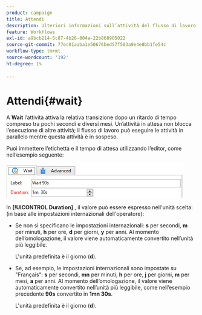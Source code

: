 ```yaml
---
product: campaign
title: Attendi
description: Ulteriori informazioni sull’attività del flusso di lavoro Attendi
feature: Workflows
exl-id: a9bcb214-5c87-4b26-804a-22b868905022
source-git-commit: 77ec01aaba1e50676bed57f503a9e4e8bb1fe54c
workflow-type: tm+mt
source-wordcount: '192'
ht-degree: 1%

---
```


# Attendi{#wait}



A **Wait** l’attività attiva la relativa transizione dopo un ritardo di tempo compreso tra pochi secondi e diversi mesi. Un’attività in attesa non blocca l’esecuzione di altre attività; il flusso di lavoro può eseguire le attività in parallelo mentre questa attività è in sospeso.

Puoi immettere l’etichetta e il tempo di attesa utilizzando l’editor, come nell’esempio seguente:

![](assets/edit_wait.png)

In **[!UICONTROL Duration]** , il valore può essere espresso nell&#39;unità scelta: (in base alle impostazioni internazionali dell&#39;operatore):

* Se non si specificano le impostazioni internazionali: **s** per secondi, **m** per minuti, **h** per ore, **d** per giorni, **y** per anni. Al momento dell’omologazione, il valore viene automaticamente convertito nell’unità più leggibile.

  L&#39;unità predefinita è il giorno (**d**).

* Se, ad esempio, le impostazioni internazionali sono impostate su &quot;Français&quot;: **s** per secondi, **mn** per minuti, **h** per ore, **j** per giorni, **m** per mesi, **a** per anni. Al momento dell’omologazione, il valore viene automaticamente convertito nell’unità più leggibile, come nell’esempio precedente **90s** convertito in **1mn 30s**.

  L&#39;unità predefinita è il giorno (**d**).
